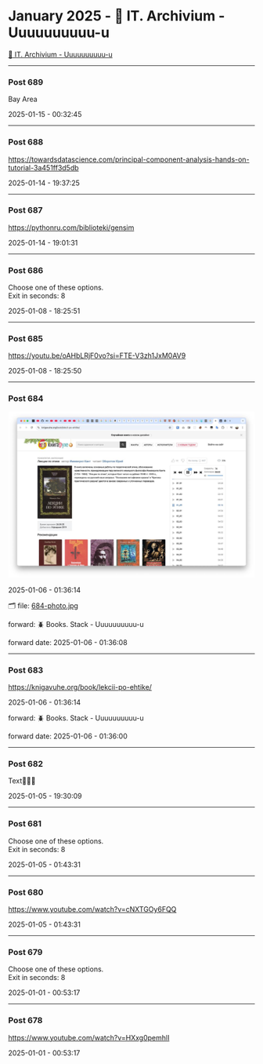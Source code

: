 # January 2025 - 🐊 IT. Archivium - Uuuuuuuuuu-u

[🐊 IT. Archivium - Uuuuuuuuuu-u](../../)



---

### Post 689




Bay Area


2025-01-15 - 00:32:45







---

### Post 688




<a href="https://towardsdatascience.com/principal-component-analysis-hands-on-tutorial-3a451ff3d5db">https://towardsdatascience.com/principal-component-analysis-hands-on-tutorial-3a451ff3d5db</a>


2025-01-14 - 19:37:25







---

### Post 687




<a href="https://pythonru.com/biblioteki/gensim">https://pythonru.com/biblioteki/gensim</a>


2025-01-14 - 19:01:31







---

### Post 686




Choose one of these options. <br />Exit in seconds: 8


2025-01-08 - 18:25:51







---

### Post 685




<a href="https://youtu.be/oAHbLRjF0vo?si=FTE-V3zh1JxM0AV9">https://youtu.be/oAHbLRjF0vo?si=FTE-V3zh1JxM0AV9</a>


2025-01-08 - 18:25:50







---

### Post 684

 
![684-photo.jpg](684-photo.jpg) 




2025-01-06 - 01:36:14


🗂 file: [684-photo.jpg](684-photo.jpg) 


 
forward: 🪲 Books. Stack - Uuuuuuuuuu-u 

forward date: 2025-01-06 - 01:36:08




---

### Post 683




<a href="https://knigavuhe.org/book/lekcii-po-ehtike/">https://knigavuhe.org/book/lekcii-po-ehtike/</a>


2025-01-06 - 01:36:14



 
forward: 🪲 Books. Stack - Uuuuuuuuuu-u 

forward date: 2025-01-06 - 01:36:00




---

### Post 682




Text🤗🤗🤗


2025-01-05 - 19:30:09







---

### Post 681




Choose one of these options. <br />Exit in seconds: 8


2025-01-05 - 01:43:31







---

### Post 680




<a href="https://www.youtube.com/watch?v=cNXTGOy6FQQ">https://www.youtube.com/watch?v=cNXTGOy6FQQ</a>


2025-01-05 - 01:43:31







---

### Post 679




Choose one of these options. <br />Exit in seconds: 8


2025-01-01 - 00:53:17







---

### Post 678




<a href="https://www.youtube.com/watch?v=HXxg0pemhlI">https://www.youtube.com/watch?v=HXxg0pemhlI</a>


2025-01-01 - 00:53:17





